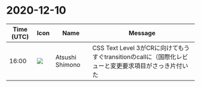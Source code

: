 # 2020-12-10

|Time (UTC)|Icon|Name|Message|
|---|---|---|---|
|16:00|![](https://secure.gravatar.com/avatar/3f82b853a23d9a6d1ce612d83f3a3a54.jpg?s=72&d=https%3A%2F%2Fa.slack-edge.com%2Fdf10d%2Fimg%2Favatars%2Fava_0008-72.png)|Atsushi Shimono|CSS Text Level 3がCRに向けてもうすぐtransitionのcallに（国際化レビューと変更要求項目がさっき片付いた|

